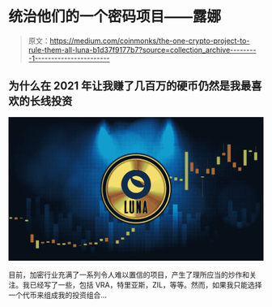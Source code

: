 # 统治他们的一个密码项目——露娜

> 原文：<https://medium.com/coinmonks/the-one-crypto-project-to-rule-them-all-luna-b1d37f9177b7?source=collection_archive---------1----------------------->

## 为什么在 2021 年让我赚了几百万的硬币仍然是我最喜欢的长线投资

![](img/fb0efaeb3dac19ecc01a45b0e9fd361e.png)

目前，加密行业充满了一系列令人难以置信的项目，产生了理所应当的炒作和关注。我已经写了一些，包括 VRA，特里亚斯，ZIL，等等。然而，如果我只能选择一个代币来组成我的投资组合…